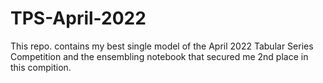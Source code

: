 # TPS-April-2022
This repo. contains my best single model of the April 2022 Tabular Series Competition and the ensembling notebook that secured me 2nd place in this compition.
